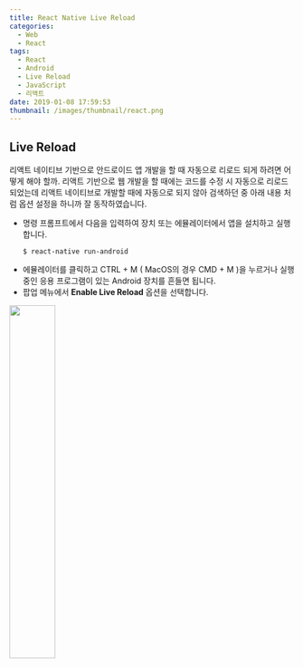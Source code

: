 ```yaml
---
title: React Native Live Reload
categories:
  - Web
  - React
tags:
  - React
  - Android
  - Live Reload
  - JavaScript
  - 리액트
date: 2019-01-08 17:59:53
thumbnail: /images/thumbnail/react.png
---
```


## Live Reload

리액트 네이티브 기반으로 안드로이드 앱 개발을 할 때 자동으로 리로드 되게 하려면 어떻게 해야 할까. 리액트 기반으로 웹 개발을 할 때에는 코드를 수정 시 자동으로 리로드 되었는데 리액트 네이티브로 개발할 때에 자동으로 되지 않아 검색하던 중 아래 내용 처럼 옵션 설정을 하니까 잘 동작하였습니다.

- 명령 프롬프트에서 다음을 입력하여 장치 또는 에뮬레이터에서 앱을 설치하고 실행합니다.
  ```shell
  $ react-native run-android
  ```
- 에뮬레이터를 클릭하고 CTRL + M ( MacOS의 경우 CMD + M )을 누르거나 실행 중인 응용 프로그램이 있는 Android 장치를 흔들면 됩니다.
- 팝업 메뉴에서 **Enable Live Reload** 옵션을 선택합니다.

<img width="40%" src="/images/react/enable-reload.png" alt="" title="" >
